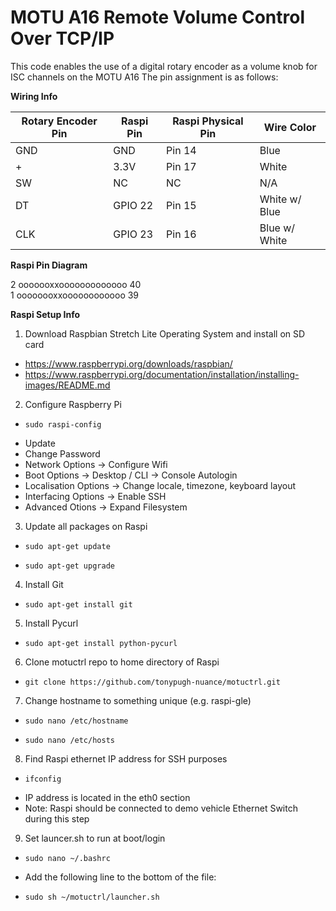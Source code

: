 # MOTU A16 Remote Volume Control Over TCP/IP
This code enables the use of a digital rotary encoder as a volume knob for ISC channels on the MOTU A16
The pin assignment is as follows:

**Wiring Info**

Rotary Encoder Pin | Raspi Pin | Raspi Physical Pin | Wire Color
----|-----|--------|------
GND | GND | Pin 14 | Blue
\+ | 3.3V | Pin 17 | White
SW | NC | NC | N/A
DT | GPIO 22 | Pin 15 | White w/ Blue
CLK | GPIO 23 | Pin 16 | Blue w/ White

**Raspi Pin Diagram**

2 ooooooxxooooooooooooo 40<br>
1 oooooooxxoooooooooooo 39<br>

**Raspi Setup Info**

1. Download Raspbian Stretch Lite Operating System and install on SD card
  * https://www.raspberrypi.org/downloads/raspbian/
  * https://www.raspberrypi.org/documentation/installation/installing-images/README.md
2. Configure Raspberry Pi
  *     sudo raspi-config
  * Update
  * Change Password
  * Network Options -> Configure Wifi
  * Boot Options -> Desktop / CLI -> Console Autologin
  * Localisation Options -> Change locale, timezone, keyboard layout
  * Interfacing Options -> Enable SSH
  * Advanced Otions -> Expand Filesystem
3. Update all packages on Raspi
  *     sudo apt-get update
  *     sudo apt-get upgrade
4. Install Git
  *     sudo apt-get install git
5. Install Pycurl
  *     sudo apt-get install python-pycurl
6. Clone motuctrl repo to home directory of Raspi
  *     git clone https://github.com/tonypugh-nuance/motuctrl.git
7. Change hostname to something unique (e.g. raspi-gle)
  *     sudo nano /etc/hostname
  *     sudo nano /etc/hosts
8. Find Raspi ethernet IP address for SSH purposes
  *     ifconfig
  * IP address is located in the eth0 section
  * Note: Raspi should be connected to demo vehicle Ethernet Switch during this step
9. Set launcer.sh to run at boot/login
 *     sudo nano ~/.bashrc
 * Add the following line to the bottom of the file:
 *     sudo sh ~/motuctrl/launcher.sh
